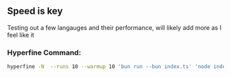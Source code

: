 ## Speed is key

Testing out a few langauges and their performance, will likely add more as I feel like it


### Hyperfine Command:

```bash
hyperfine -N  --runs 10 --warmup 10 'bun run --bun index.ts' 'node index.js' './index' './inrust' './inzig'
```
